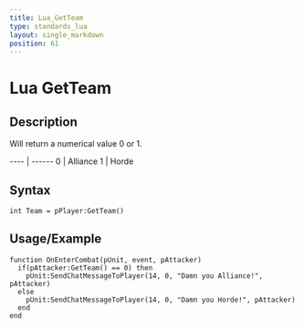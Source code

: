 ```yaml
---
title: Lua_GetTeam
type: standards_lua
layout: single_markdown
position: 61
---
```


# Lua GetTeam

## Description

Will return a numerical value 0 or 1. 

---- | ------
0    | Alliance
1    | Horde     

## Syntax

```
int Team = pPlayer:GetTeam()
```

## Usage/Example

```
function OnEnterCombat(pUnit, event, pAttacker)
  if(pAttacker:GetTeam() == 0) then
    pUnit:SendChatMessageToPlayer(14, 0, "Damn you Alliance!", pAttacker)
  else
    pUnit:SendChatMessageToPlayer(14, 0, "Damn you Horde!", pAttacker)
  end
end
```
